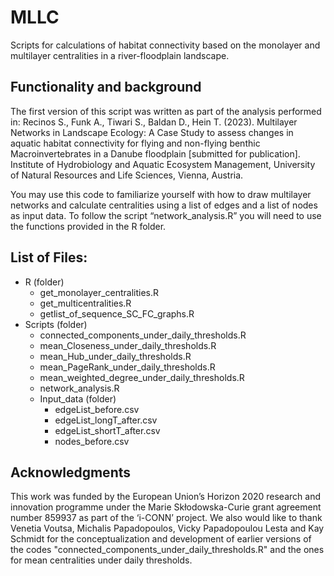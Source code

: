 # MLLC

Scripts for calculations of habitat connectivity based on the monolayer and multilayer centralities in a river-floodplain landscape.

## Functionality and background

The first version of this script was written as part of the analysis performed in: Recinos S., Funk A., Tiwari S., Baldan D., Hein T. (2023). Multilayer Networks in Landscape Ecology: A Case Study to assess changes in aquatic habitat connectivity for flying and non-flying benthic Macroinvertebrates in a Danube floodplain [submitted for publication]. Institute of Hydrobiology and Aquatic Ecosystem Management, University of Natural Resources and Life Sciences, Vienna, Austria.

You may use this code to familiarize yourself with how to draw multilayer networks and calculate centralities using a list of edges and a list of nodes as input data. To follow the script “network_analysis.R” you will need to use the functions provided in the R folder.

## List of Files:

* R (folder)
  * get_monolayer_centralities.R
  * get_multicentralities.R
  * getlist_of_sequence_SC_FC_graphs.R
* Scripts (folder)
  * connected_components_under_daily_thresholds.R
  * mean_Closeness_under_daily_thresholds.R
  * mean_Hub_under_daily_thresholds.R
  * mean_PageRank_under_daily_thresholds.R
  * mean_weighted_degree_under_daily_thresholds.R
  * network_analysis.R
  * Input_data (folder)
    * edgeList_before.csv
    * edgeList_longT_after.csv
    * edgeList_shortT_after.csv
    * nodes_before.csv


## Acknowledgments

This work was funded by the European Union’s Horizon 2020 research and innovation programme under the Marie Skłodowska-Curie grant agreement number 859937 as part of the ‘i-CONN’ project. We also would like to thank Venetia Voutsa, Michalis Papadopoulos, Vicky Papadopoulou Lesta and Kay Schmidt for the conceptualization and development of earlier versions of the codes "connected_components_under_daily_thresholds.R" and the ones for mean centralities under daily thresholds.
